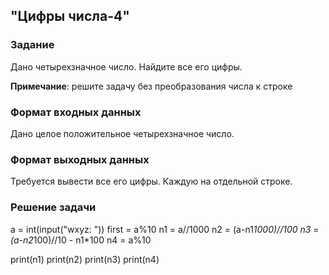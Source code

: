 ## "Цифры числа-4"

### Задание

Дано четырехзначное число. Найдите все его цифры.

**Примечание**: решите задачу без преобразования числа к строке

### Формат входных данных

Дано целое положительное четырехзначное число.

### Формат выходных данных

Требуется вывести все его цифры. Каждую на отдельной строке.

### Решение задачи

a = int(input("wxyz: "))
first = a%10
n1 = a//1000
n2 = (a-n1*1000)//100
n3 = (a-n2*100)//10 - n1*100
n4 = a%10

print(n1)
print(n2)
print(n3)
print(n4)

